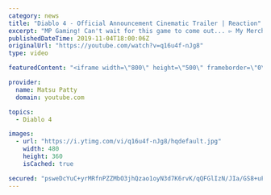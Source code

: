 ```yaml
---
category: news
title: "Diablo 4 - Official Announcement Cinematic Trailer | Reaction"
excerpt: "MP Gaming! Can't wait for this game to come out... ▻ My Merch: https://teespring.com/stores/matsu-patty Let's grow this channel together: ▻ Subscribe to my ..."
publishedDateTime: 2019-11-04T18:00:06Z
originalUrl: "https://youtube.com/watch?v=q16u4f-nJg8"
type: video

featuredContent: "<iframe width=\"800\" height=\"500\" frameborder=\"0\" src=\"https://www.youtube.com/embed/q16u4f-nJg8\" allow=\"accelerometer; autoplay; encrypted-media; gyroscope; picture-in-picture\" allowfullscreen></iframe>"

provider:
  name: Matsu Patty
  domain: youtube.com

topics:
  - Diablo 4

images:
  - url: "https://i.ytimg.com/vi/q16u4f-nJg8/hqdefault.jpg"
    width: 480
    height: 360
    isCached: true

secured: "psweDcYuC+yrMRfnPZZMbO3jhQzao1oyN3d7K6rvK/qQFGlIzN/JIa/GS8+uFL6IdYv46+bp7/i+/Yf7GYqZpM5/0Z6zR9zxA4sdoisgNZs5PVkYJ9nU0iVKKm+rIe8xCnXtlF0R7YVD9rEKpSmLFp44aottUBNcBARgdBgbL+qWIjmP9SGUCQWUbTWySK1QqMu9zz6BUmhcisJqMyYZIe1smvRItbFwvb3SsVthv2c+ra7b9I+CHK+Gf4i9wPjRLuNjE9l9LnXZ+zCD6xBqLRx2AWwuXpj3CifijDbu8fdCS443UlYFFV9XTqRemuGjJtgCXP2U+4Id7OGpasFYCVW4yAuuvae4X5qOJXN27O6v85e6KrCF1foV+x1ysI86XlWh0ydkC7VLd2f8sAK55AdgA5tp6hOmIq2FsJgoeEkB0IVTWl2REO9f/Y2dtp7N;W+Hi4U/XNYgeXTXXirTi8w=="
---
```


